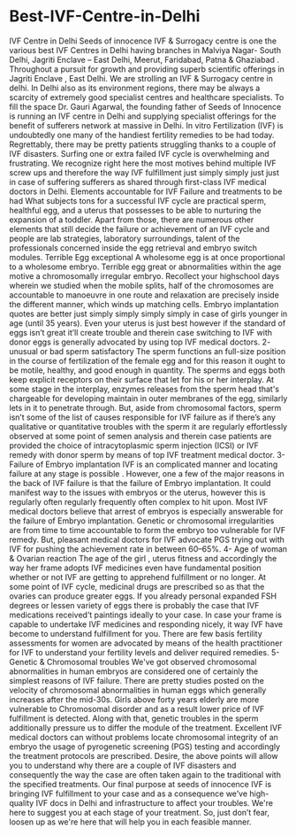 # Best-IVF-Centre-in-Delhi
IVF Centre in Delhi Seeds of innocence IVF &amp; Surrogacy centre is one the various best IVF Centres in Delhi having branches in Malviya Nagar- South Delhi, Jagriti Enclave – East Delhi, Meerut, Faridabad, Patna &amp; Ghaziabad . Throughout a pursuit for growth and providing superb scientific offerings in Jagriti Enclave , East Delhi. We are strolling an IVF &amp; Surrogacy centre in  delhi. In Delhi also as its environment regions, there may be always a scarcity of extremely good specialist centres and healthcare specialists. To fill the space Dr. Gauri Agarwal, the founding father of Seeds of Innocence is running an IVF centre in Delhi and supplying specialist offerings for the benefit of sufferers network at massive in Delhi. In vitro Fertilization (IVF) is undoubtedly one many of the handiest fertility remedies to be had today. Regrettably, there may be pretty patients struggling thanks to a couple of IVF disasters. Surfing one or extra failed IVF cycle is overwhelming and frustrating. We recognize right here the most motives behind multiple IVF screw ups and therefore the way IVF fulfillment just simply simply just just in case of suffering sufferers as shared through first-class IVF medical doctors in Delhi. Elements accountable for IVF Failure and treatments to be had What subjects tons for a successful IVF cycle are practical sperm, healthful egg, and a uterus that possesses to be able to nurturing the expansion of a toddler. Apart from those, there are numerous other elements that still decide the failure or achievement of an IVF cycle and people are lab strategies, laboratory surroundings, talent of the professionals concerned inside the egg retrieval and embryo switch modules. Terrible Egg exceptional A wholesome egg is at once proportional to a wholesome embryo. Terrible egg great or abnormalities within the age motive a chromosomally irregular embryo. Recollect your highschool days wherein we studied when the mobile splits, half of the chromosomes are accountable to manoeuvre in one route and relaxation are precisely inside the different manner, which winds up  matching cells. Embryo implantation quotes are better just simply simply simply simply in case of girls younger in age (until 35 years). Even your uterus is just best however if the standard of eggs isn’t great it’ll create trouble and therein case switching to IVF with donor eggs is generally advocated by using top IVF medical doctors. 2- unusual or bad sperm satisfactory The sperm functions an full-size position in the course of fertilization of the female egg and for this reason it ought to be motile, healthy, and good enough in quantity. The sperms and eggs both keep explicit receptors on their surface that let for his or her interplay. At some stage in the interplay, enzymes releases from the sperm head that's chargeable for developing maintain in outer membranes of the egg, similarly lets in it to penetrate through. But, aside from chromosomal factors, sperm isn’t some of the list of causes responsible for IVF failure as if there’s any qualitative or quantitative troubles with the sperm it are regularly effortlessly observed at some point of semen analysis and therein case patients are provided the choice of intracytoplasmic sperm injection (ICSI) or IVF remedy with donor sperm by means of top IVF treatment medical doctor. 3- Failure of Embryo implantation IVF is an complicated manner and locating failure at any stage is possible . However, one a few of the major reasons in the back of IVF failure is that the failure of Embryo implantation. It could manifest way to the issues with embryos or the uterus, however this is regularly often regularly frequently often complex to hit upon. Most IVF medical doctors believe that arrest of embryos is especially answerable for the failure of Embryo implantation. Genetic or chromosomal irregularities are from time to time accountable to form the embryo too vulnerable for IVF remedy. But, pleasant medical doctors for IVF advocate PGS trying out with IVF for pushing the achievement rate in between 60–65%. 4- Age of woman &amp; Ovarian reaction The age of the girl , uterus fitness and accordingly the way her frame adopts IVF medicines even have fundamental position whether or not IVF are getting to apprehend fulfillment or no longer. At some point of IVF cycle, medicinal drugs are prescribed so as that the ovaries can produce greater eggs. If you already personal expanded FSH degrees or lessen variety of eggs there is probably the case that IVF medications received’t paintings ideally to your case. In case your frame is capable to undertake IVF medicines and responding nicely, it way IVF have become to understand fulfillment for you. There are few basis fertility assessments for women are advocated by means of the health practitioner for IVF to understand your fertility levels and deliver required remedies. 5- Genetic &amp; Chromosomal troubles We've got observed chromosomal abnormalities in human embryos are considered one of certainly the simplest reasons of IVF failure. There are pretty studies posted on the velocity of chromosomal abnormalities in human eggs which generally increases after the mid-30s. Girls above forty years elderly are more vulnerable to Chromosomal disorder and as a result lower price of IVF fulfillment is detected. Along with that, genetic troubles in the sperm additionally pressure us to differ the module of the treatment. Excellent IVF medical doctors can without problems locate chromosomal integrity of an embryo the usage of pyrogenetic screening (PGS) testing and accordingly the treatment protocols are prescribed. Desire, the above points will allow you to understand why there are a couple of IVF disasters and consequently the way the case are often taken again to the traditional with the specified treatments. Our final purpose at seeds of innocence IVF is bringing IVF fulfillment to your case and as a consequence we’ve high-quality IVF docs in Delhi and infrastructure to affect your troubles. We're here to suggest you at each stage of your treatment. So, just don’t fear, loosen up as we're here that will help you in each feasible manner.
